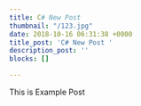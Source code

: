 ```yaml
---
title: C# New Post
thumbnail: "/123.jpg"
date: 2018-10-16 06:31:38 +0000
title_post: 'C# New Post '
description_post: ''
blocks: []

---
```

This is Example Post 